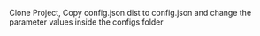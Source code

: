 Clone Project,
Copy config.json.dist to config.json and change the parameter values inside the configs folder
